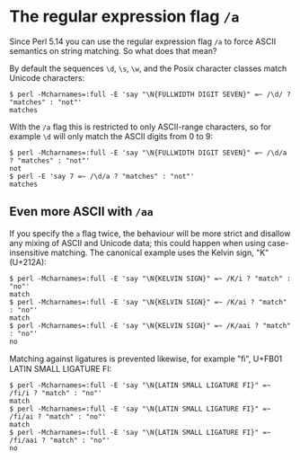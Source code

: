 # The regular expression flag `/a`

Since Perl 5.14 you can use the regular expression flag `/a` to force ASCII
semantics on string matching. So what does that mean?

By default the sequences `\d`, `\s`, `\w`, and the Posix character classes
match Unicode characters:

    $ perl -Mcharnames=:full -E 'say "\N{FULLWIDTH DIGIT SEVEN}" =~ /\d/ ? "matches" : "not"'
    matches

With the `/a` flag this is restricted to only ASCII-range characters,
so for example `\d` will only match the ASCII digits from 0 to 9:

    $ perl -Mcharnames=:full -E 'say "\N{FULLWIDTH DIGIT SEVEN}" =~ /\d/a ? "matches" : "not"'
    not
    $ perl -E 'say 7 =~ /\d/a ? "matches" : "not"'
    matches

## Even more ASCII with `/aa`

If you specify the `a` flag twice, the behaviour will be more strict and disallow
any mixing of ASCII and Unicode data; this could happen when using case-insensitive
matching. The canonical example uses the Kelvin sign, "&#x212a;" (U+212A):

    $ perl -Mcharnames=:full -E 'say "\N{KELVIN SIGN}" =~ /K/i ? "match" : "no"'
    match
    $ perl -Mcharnames=:full -E 'say "\N{KELVIN SIGN}" =~ /K/ai ? "match" : "no"'
    match
    $ perl -Mcharnames=:full -E 'say "\N{KELVIN SIGN}" =~ /K/aai ? "match" : "no"'
    no

Matching against ligatures is prevented likewise, for example "&#xfb01;",
U+FB01 LATIN SMALL LIGATURE FI:

    $ perl -Mcharnames=:full -E 'say "\N{LATIN SMALL LIGATURE FI}" =~ /fi/i ? "match" : "no"'
    match
    $ perl -Mcharnames=:full -E 'say "\N{LATIN SMALL LIGATURE FI}" =~ /fi/ai ? "match" : "no"'
    match
    $ perl -Mcharnames=:full -E 'say "\N{LATIN SMALL LIGATURE FI}" =~ /fi/aai ? "match" : "no"'
    no

